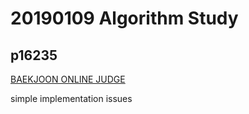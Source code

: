 # 20190109 Algorithm Study

## p16235

[BAEKJOON ONLINE JUDGE](https://www.acmicpc.net/problem/16235)

simple implementation issues

